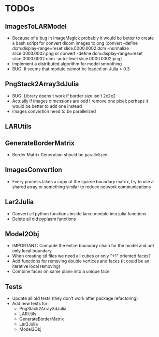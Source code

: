 # TODOs

## ImagesToLARModel

- Because of a bug in ImageMagick probably it would be better to create a bash script for convert dicom images to png (convert -define dcm:display-range=reset slice.0000.0002.dcm -normalize slice.0000.0002.png or convert -define dcm:display-range=reset slice.0000.0002.dcm -auto-level slice.0000.0002.png)
- Implement a distributed algorithm for model smoothing
- BUG: It seems that module cannot be loaded on Julia > 0.3

## PngStack2Array3dJulia

- BUG: Library doens't work if border size isn't 2x2x2
- Actually if images dimensions are odd I remove one pixel; perhaps it would be better to add one instead
- Images convertion need to be parallelized

## LARUtils

## GenerateBorderMatrix

- Border Matrix Generation should be parallelized

## ImagesConvertion

- Every process takes a copy of the sparse  boundary matrix, try to use a shared array or something similar to reduce network communications

## Lar2Julia

- Convert all python functions inside larcc module into julia functions
- Delete all old pyplasm functions

## Model2Obj

- IMPORTANT: Compute the entire boundary chain for the model and not only local boundary
- When creating stl files we need all cubes or only "+1" oriented faces?
- Add functions for removing double vertices and faces (it could be an iterative local removing)
- Combine faces on same plane into a unique face

## Tests

- Update all old tests (they don't work after package refactoring)
- Add new tests for:
  - PngStack2Array3dJulia
  - LARUtils
  - GenerateBorderMatrix
  - Lar2Julia
  - Model2Obj
